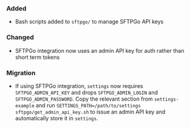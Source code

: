 ### Added
- Bash scripts added to `sftpgo/` to manage SFTPGo API keys

### Changed
- SFTPGo integration now uses an admin API key for auth rather than short term
  tokens

### Migration
- If using SFTPGo integration, `settings` now requires `SFTPGO_ADMIN_API_KEY`
  and drops `SFTPGO_ADMIN_LOGIN` and `SFTPGO_ADMIN_PASSWORD`. Copy the relevant
  section from `settings-example` and run `SETTINGS_PATH=/path/to/settings
  sftpgo/get_admin_api_key.sh` to issue an admin API key and automatically store
  it in `settings`.

